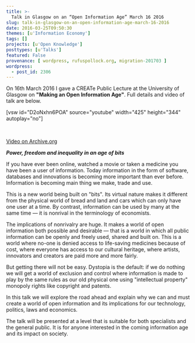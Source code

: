 ```yaml
---
title: >-
  Talk in Glasgow on an “Open Information Age” March 16 2016
slug: talk-in-glasgow-on-an-open-information-age-march-16-2016
date: 2016-03-25T09:50:30
themes: [u'Information Economy']
tags: []
projects: [u'Open Knowledge']
posttypes: [u'Talks']
featured: False
provenance: [ wordpress, rufuspollock.org, migration-201703 ]
wordpress:
  - post_id: 2306
---
```


On 16th March 2016 I gave a CREATe Public Lecture at the University of Glasgow on <strong>"Making an Open Information Age"</strong>. Full details and video of talk are below.

[vsw id="D2oNxhn6POA" source="youtube" width="425" height="344" autoplay="no"]

&nbsp;

[Video on Archive.org](https://archive.org/details/MakingAnOpenInformationAgePublicLectureByRufusPollock)

<strong><em>Power, freedom and inequality in an age of bits</em></strong>

If you have ever been online, watched a movie or taken a medicine you have been a user of information. Today information in the form of software, databases and innovations is becoming more important than ever before. Information is becoming main thing we make, trade and use.

This is a new world being built on "bits". Its virtual nature makes it different from the physical world of bread and land and cars which can only have one user at a time. By contrast, information can be used by many at the same time — it is nonrival in the terminology of economists.

The implications of nonrivalry are huge. It makes a world of open information both possible and desirable — that is a world in which all public information can be openly and freely used, shared and built on. This is a world where no-one is denied access to life-saving medicines because of cost, where everyone has access to our cultural heritage, where artists, innovators and creators are paid more and more fairly.

But getting there will not be easy. Dystopia is the default: if we do nothing we will get a world of exclusion and control where information is made to play by the same rules as our old physical one using "intellectual property" monopoly rights like copyright and patents.

In this talk we will explore the road ahead and explain why we can and must create a world of open information and its implications for our technology, politics, laws and economics.

The talk will be presented at a level that is suitable for both specialists and the general public. It is for anyone interested in the coming information age and its impact on society.

